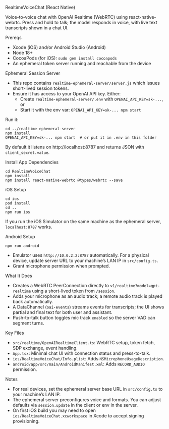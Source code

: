 RealtimeVoiceChat (React Native)

Voice-to-voice chat with OpenAI Realtime (WebRTC) using react-native-webrtc. Press and hold to talk; the model responds in voice, with live text transcripts shown in a chat UI.

Prereqs
- Xcode (iOS) and/or Android Studio (Android)
- Node 18+
- CocoaPods (for iOS): `sudo gem install cocoapods`
- An ephemeral token server running and reachable from the device

Ephemeral Session Server
- This repo contains `realtime-ephemeral-server/server.js` which issues short-lived session tokens.
- Ensure it has access to your OpenAI API key. Either:
  - Create `realtime-ephemeral-server/.env` with `OPENAI_API_KEY=sk-...`, or
  - Start it with the env var: `OPENAI_API_KEY=sk-... npm start`

Run it:
```
cd ../realtime-ephemeral-server
npm install
OPENAI_API_KEY=sk-... npm start  # or put it in .env in this folder
```
By default it listens on http://localhost:8787 and returns JSON with `client_secret.value`.

Install App Dependencies
```
cd RealtimeVoiceChat
npm install
npm install react-native-webrtc @types/webrtc --save
```

iOS Setup
```
cd ios
pod install
cd ..
npm run ios
```
If you run the iOS Simulator on the same machine as the ephemeral server, `localhost:8787` works.

Android Setup
```
npm run android
```
- Emulator uses `http://10.0.2.2:8787` automatically. For a physical device, update server URL to your machine’s LAN IP in `src/config.ts`.
- Grant microphone permission when prompted.

What It Does
- Creates a WebRTC PeerConnection directly to `v1/realtime?model=gpt-realtime` using a short-lived token from `/session`.
- Adds your microphone as an audio track; a remote audio track is played back automatically.
- A DataChannel (`oai-events`) streams events for transcripts; the UI shows partial and final text for both user and assistant.
- Push-to-talk button toggles mic track `enabled` so the server VAD can segment turns.

Key Files
- `src/realtime/OpenAIRealtimeClient.ts`: WebRTC setup, token fetch, SDP exchange, event handling.
- `App.tsx`: Minimal chat UI with connection status and press-to-talk.
- `ios/RealtimeVoiceChat/Info.plist`: Adds `NSMicrophoneUsageDescription`.
- `android/app/src/main/AndroidManifest.xml`: Adds `RECORD_AUDIO` permission.

Notes
- For real devices, set the ephemeral server base URL in `src/config.ts` to your machine’s LAN IP.
- The ephemeral server preconfigures voice and formats. You can adjust defaults via `session.update` in the client or env in the server.
- On first iOS build you may need to open `ios/RealtimeVoiceChat.xcworkspace` in Xcode to accept signing provisioning.

